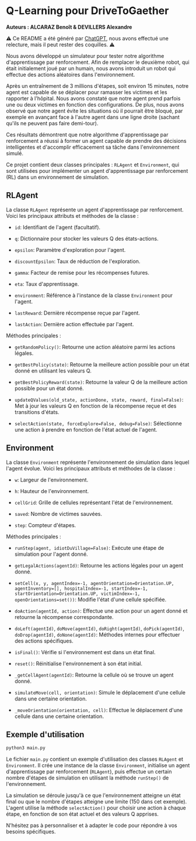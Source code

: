 # Q-Learning pour DriveToGaether

**Auteurs : ALCARAZ Benoît & DEVILLERS Alexandre**



⚠️ Ce README a été généré par [ChatGPT](https://chat.openai.com/), nous avons effectué une relecture, mais il peut rester des coquilles. ⚠️



Nous avons développé un simulateur pour tester notre algorithme d'apprentissage par renforcement. Afin de remplacer le deuxième robot, qui était initialement joué par un humain, nous avons introduit un robot qui effectue des actions aléatoires dans l'environnement.

Après un entraînement de 3 millions d'étapes, soit environ 15 minutes, notre agent est capable de se déplacer pour ramasser les victimes et les rapporter à l'hôpital. Nous avons constaté que notre agent prend parfois une ou deux victimes en fonction des configurations. De plus, nous avons observé que notre agent évite les situations où il pourrait être bloqué, par exemple en avançant face à l'autre agent dans une ligne droite (sachant qu'ils ne peuvent pas faire demi-tour).

Ces résultats démontrent que notre algorithme d'apprentissage par renforcement a réussi à former un agent capable de prendre des décisions intelligentes et d'accomplir efficacement sa tâche dans l'environnement simulé.



Ce projet contient deux classes principales : `RLAgent` et `Environment`, qui sont utilisées pour implémenter un agent d'apprentissage par renforcement (RL) dans un environnement de simulation.



## RLAgent

  

La classe `RLAgent` représente un agent d'apprentissage par renforcement. Voici les principaux attributs et méthodes de la classe :

  

- `id`: Identifiant de l'agent (facultatif).

- `q`: Dictionnaire pour stocker les valeurs Q des états-actions.

- `epsilon`: Paramètre d'exploration pour l'agent.

- `discountEpsilon`: Taux de réduction de l'exploration.

- `gamma`: Facteur de remise pour les récompenses futures.

- `eta`: Taux d'apprentissage.

- `environment`: Référence à l'instance de la classe `Environment` pour l'agent.

- `lastReward`: Dernière récompense reçue par l'agent.

- `lastAction`: Dernière action effectuée par l'agent.

  

Méthodes principales :

  

- `getRandomPolicy()`: Retourne une action aléatoire parmi les actions légales.

- `getBestPolicy(state)`: Retourne la meilleure action possible pour un état donné en utilisant les valeurs Q.

- `getBestPolicyReward(state)`: Retourne la valeur Q de la meilleure action possible pour un état donné.

- `updateQValues(old_state, actionDone, state, reward, final=False)`: Met à jour les valeurs Q en fonction de la récompense reçue et des transitions d'états.

- `selectAction(state, forceExplore=False, debug=False)`: Sélectionne une action à prendre en fonction de l'état actuel de l'agent.

  

## Environment

  

La classe `Environment` représente l'environnement de simulation dans lequel l'agent évolue. Voici les principaux attributs et méthodes de la classe :

  

- `w`: Largeur de l'environnement.

- `h`: Hauteur de l'environnement.

- `cellGrid`: Grille de cellules représentant l'état de l'environnement.

- `saved`: Nombre de victimes sauvées.

- `step`: Compteur d'étapes.

  

Méthodes principales :

  

- `runStep(agent, idiotDuVillage=False)`: Exécute une étape de simulation pour l'agent donné.

- `getLegalActions(agentId)`: Retourne les actions légales pour un agent donné.

- `setCell(x, y, agentIndex=-1, agentOrientation=Orientation.UP, agentInventory=[], hospitalIndex=-1, startIndex=-1, startOrientation=Orientation.UP, victimIndex=-1, openOrientations=set())`: Modifie l'état d'une cellule spécifiée.

- `doAction(agentId, action)`: Effectue une action pour un agent donné et retourne la récompense correspondante.

- `doLeft(agentId)`, `doMove(agentId)`, `doRight(agentId)`, `doPick(agentId)`, `doDrop(agentId)`, `doNone(agentId)`: Méthodes internes pour effectuer des actions spécifiques.

- `isFinal()`: Vérifie si l'environnement est dans un état final.

- `reset()`: Réinitialise l'environnement à son état initial.

- `_getCellAgent(agentId)`: Retourne la cellule où se trouve un agent donné.

- `simulateMove(cell, orientation)`: Simule le déplacement d'une cellule dans une certaine orientation.

- `_moveOrientation(orientation, cell)`: Effectue le déplacement d'une cellule dans une certaine orientation.

  

## Exemple d'utilisation
```bash
python3 main.py
```



Le fichier `main.py` contient un exemple d'utilisation des classes `RLAgent` et `Environment`. Il crée une instance de la classe `Environment`, initialise un agent d'apprentissage par renforcement (`RLAgent`), puis effectue un certain nombre d'étapes de simulation en utilisant la méthode `runStep()` de l'environnement.

  

La simulation se déroule jusqu'à ce que l'environnement atteigne un état final ou que le nombre d'étapes atteigne une limite (150 dans cet exemple). L'agent utilise la méthode `selectAction()` pour choisir une action à chaque étape, en fonction de son état actuel et des valeurs Q apprises.

  

N'hésitez pas à personnaliser et à adapter le code pour répondre à vos besoins spécifiques.